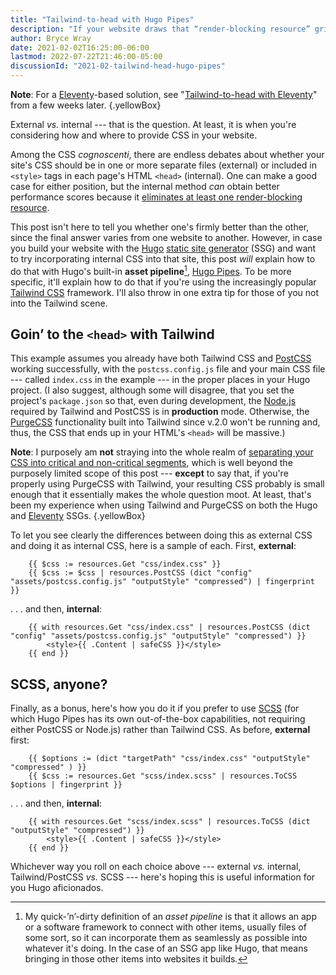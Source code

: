 ```yaml
---
title: "Tailwind-to-head with Hugo Pipes"
description: "If your website draws that “render-blocking resource” gripe during tests, here’s one method for fighting it."
author: Bryce Wray
date: 2021-02-02T16:25:00-06:00
lastmod: 2022-07-22T21:46:00-05:00
discussionId: "2021-02-tailwind-head-hugo-pipes"
---
```


**Note**: For a [Eleventy](https://11ty.dev)-based solution, see "[Tailwind-to-head with Eleventy](/posts/2021/03/tailwind-head-eleventy/)" from a few weeks later.
{.yellowBox}

External *vs.* internal --- that is the question. At least, it is when you're considering how and where to provide CSS in your website.

Among the CSS *cognoscenti*, there are endless debates about whether your site's CSS should be in one or more separate files (external) or included in `<style>` tags in each page's HTML `<head>` (internal). One can make a good case for either position, but the internal method *can* obtain better performance scores because it [eliminates at least one render-blocking resource](https://web.dev/render-blocking-resources/).

This post isn't here to tell you whether one's firmly better than the other, since the final answer varies from one website to another. However, in case you build your website with the [Hugo](https://gohugo.io) [static site generator](https://jamstack.org/generators) (SSG) and want to try incorporating internal CSS into that site, this post *will* explain how to do that with Hugo's built-in **asset pipeline**[^assetPipeline], [Hugo Pipes](https://gohugo.io/hugo-pipes/). To be more specific, it'll explain how to do that if you're using the increasingly popular [Tailwind CSS](https://tailwindcss.com) framework. I'll also throw in one extra tip for those of you not into the Tailwind scene.

[^assetPipeline]: My quick-’n’-dirty definition of an *asset pipeline* is that it allows an app or a software framework to connect with other items, usually files of some sort, so it can incorporate them as seamlessly as possible into whatever it's doing. In the case of an SSG app like Hugo, that means bringing in those other items into websites it builds.

## Goin’ to the `<head>` with Tailwind

This example assumes you already have both Tailwind CSS and [PostCSS](https://postcss.org) working successfully, with the `postcss.config.js` file and your main CSS file --- called `index.css` in the example --- in the proper places in your Hugo project. (I also suggest, although some will disagree, that you set the project's `package.json` so that, even during development, the [Node.js](https://nodejs.org) required by Tailwind and PostCSS is in **production** mode. Otherwise, the [PurgeCSS](https://purgecss.com) functionality built into Tailwind since v.2.0 won't be running and, thus, the CSS that ends up in your HTML's `<head>` will be massive.)

**Note**: I purposely am **not** straying into the whole realm of [separating your CSS into critical and non-critical segments](https://web.dev/extract-critical-css/), which is well beyond the purposely limited scope of this post --- **except** to say that, if you're properly using PurgeCSS with Tailwind, your resulting CSS probably is small enough that it essentially makes the whole question moot. At least, that's been my experience when using Tailwind and PurgeCSS on both the Hugo and [Eleventy](https://11ty.dev) SSGs.
{.yellowBox}

To let you see clearly the differences between doing this as external CSS and doing it as internal CSS, here is a sample of each. First, **external**:

```go-html-template
	{{ $css := resources.Get "css/index.css" }}
	{{ $css := $css | resources.PostCSS (dict "config" "assets/postcss.config.js" "outputStyle" "compressed") | fingerprint }}
```

.&nbsp;.&nbsp;. and then, **internal**:

```go-html-template
	{{ with resources.Get "css/index.css" | resources.PostCSS (dict "config" "assets/postcss.config.js" "outputStyle" "compressed") }}
		<style>{{ .Content | safeCSS }}</style>
	{{ end }}
```

## SCSS, anyone?

Finally, as a bonus, here's how you do it if you prefer to use [SCSS](https://sass-lang.com) (for which Hugo Pipes has its own out-of-the-box capabilities, not requiring either PostCSS or Node.js) rather than Tailwind CSS. As before, **external** first:

```go-html-template
	{{ $options := (dict "targetPath" "css/index.css" "outputStyle" "compressed" ) }}
	{{ $css := resources.Get "scss/index.scss" | resources.ToCSS $options | fingerprint }}
```

.&nbsp;.&nbsp;. and then, **internal**:

```go-html-template
	{{ with resources.Get "scss/index.scss" | resources.ToCSS (dict "outputStyle" "compressed") }}
		<style>{{ .Content | safeCSS }}</style>
	{{ end }}
```

Whichever way you roll on each choice above --- external *vs.* internal, Tailwind/PostCSS *vs.* SCSS --- here's hoping this is useful information for you Hugo aficionados.

